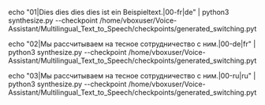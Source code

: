 echo "01|Dies dies dies dies ist ein Beispieltext.|00-fr|de" | python3 synthesize.py --checkpoint /home/vboxuser/Voice-Assistant/Multilingual_Text_to_Speech/checkpoints/generated_switching.pyt


echo "02|Мы рассчитываем на тесное сотрудничество с ним.|00-de|fr" | python3 synthesize.py --checkpoint /home/vboxuser/Voice-Assistant/Multilingual_Text_to_Speech/checkpoints/generated_switching.pyt

echo "03|Мы рассчитываем на тесное сотрудничество с ним.|00-ru|ru" | python3 synthesize.py --checkpoint /home/vboxuser/Voice-Assistant/Multilingual_Text_to_Speech/checkpoints/generated_switching.pyt